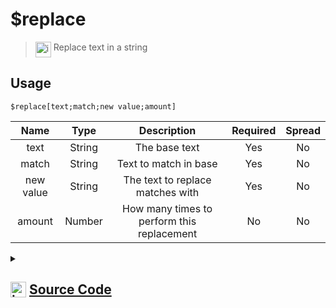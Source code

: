 # $replace
> <img align="top" src="https://upload.wikimedia.org/wikipedia/commons/thumb/e/e4/Infobox_info_icon.svg/160px-Infobox_info_icon.svg.png?20150409153300" alt="image" width="25" height="auto"> Replace text in a string
## Usage
```
$replace[text;match;new value;amount]
```
| Name | Type | Description | Required | Spread
| :---: | :---: | :---: | :---: | :---: |
text | String | The base text | Yes | No
match | String | Text to match in base | Yes | No
new value | String | The text to replace matches with | Yes | No
amount | Number | How many times to perform this replacement | No | No
<details>
<summary>
    
## <img align="top" src="https://cdn4.iconfinder.com/data/icons/iconsimple-logotypes/512/github-512.png" alt="image" width="25" height="auto">  [Source Code](https://github.com/tryforge/ForgeScript-V2/blob/main/src/native/replace.ts)
    
</summary>
    
```ts
import { ArgType, NativeFunction, Return } from "../structures"

export default new NativeFunction({
    name: "$replace",
    version: "1.0.0",
    description: "Replace text in a string",
    unwrap: true,
    args: [
        {
            name: "text",
            description: "The base text",
            rest: false,
            required: true,
            type: ArgType.String,
        },
        {
            name: "match",
            description: "Text to match in base",
            rest: false,
            required: true,
            type: ArgType.String,
        },
        {
            name: "new value",
            description: "The text to replace matches with",
            type: ArgType.String,
            rest: false,
            required: true,
        },
        {
            name: "amount",
            description: "How many times to perform this replacement",
            rest: false,
            type: ArgType.Number,
        },
    ],
    brackets: true,
    execute(_, [text, match, replacement, amount]) {
        amount ??= -1
        if (amount === -1) {
            return Return.success(text.replaceAll(match, replacement))
        }
        let i = 0
        return Return.success(text.replaceAll(match, (m) => (++i <= amount! ? replacement : m)))
    },
})

```
    
</details>